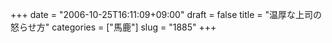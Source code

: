 +++
date = "2006-10-25T16:11:09+09:00"
draft = false
title = "温厚な上司の怒らせ方"
categories = ["馬鹿"]
slug = "1885"
+++

<object width="425" height="350"><param name="movie" value="http://www.youtube.com/v/qAzguhnfJCc"></param><param name="wmode" value="transparent"></param><embed src="http://www.youtube.com/v/qAzguhnfJCc" type="application/x-shockwave-flash" wmode="transparent" width="425" height="350"></embed></object>
